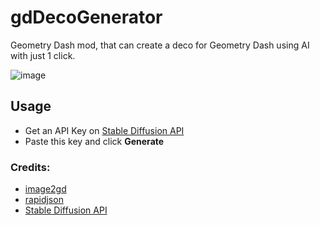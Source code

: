 # gdDecoGenerator
Geometry Dash mod, that can create a deco for Geometry Dash using AI with just 1 click.

![image](https://github.com/ItzSyber/gdDecoGenerator/assets/144482239/3089e00a-9d63-4516-a839-91bf7974e508)

## Usage
- Get an API Key on [Stable Diffusion API](https://stablediffusionapi.com/dashboard/apikeys)
- Paste this key and click **Generate**

### Credits:
- [image2gd](https://github.com/iAndyHD3/image2gd)
- [rapidjson](https://github.com/Tencent/rapidjson)
- [Stable Diffusion API](https://stablediffusionapi.com)